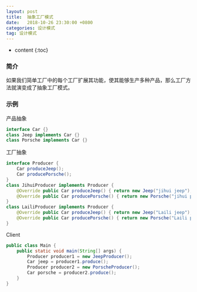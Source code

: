 ```yaml
---
layout: post
title:  抽象工厂模式
date:   2018-10-26 23:30:00 +0800
categories: 设计模式
tag: 设计模式
---
```


* content
{:toc}

### 简介

如果我们简单工厂中的每个工厂扩展其功能，使其能够生产多种产品，那么工厂方法就演变成了抽象工厂模式。

### 示例

产品抽象

```java
interface Car {}
class Jeep implements Car {}
class Porsche implements Car {}
```

工厂抽象

```java
interface Producer {
	Car produceJeep();
	Car producePorsche();
}
class JihuiProducer implements Producer {
	@Override public Car produceJeep() { return new Jeep("jihui jeep"); }
	@Override public Car producePorsche() { return new Porsche("jihui porsche"); }
}
class LailiProducer implements Producer {
	@Override public Car produceJeep() { return new Jeep("Laili jeep"); }
    @Override public Car producePorsche() { return new Porsche("Laili porsche"); }
}
```

Client

```java
public class Main {
	public static void main(String[] args) {
        Producer producer1 = new JeepProducer();
        Car jeep = producer1.produce();
        Producer producer2 = new PorscheProducer();
        Car porsche = producer2.produce();
    }
}
```